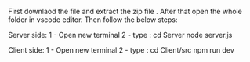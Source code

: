 First downlaod the file and extract the zip file .
After that open the whole folder in vscode editor.
Then follow the below steps:

Server side:
1 - Open new terminal
2 - type : cd Server
          node server.js

Client side:
1 - Open new terminal
2 - type : cd Client/src
           npm run dev


          
